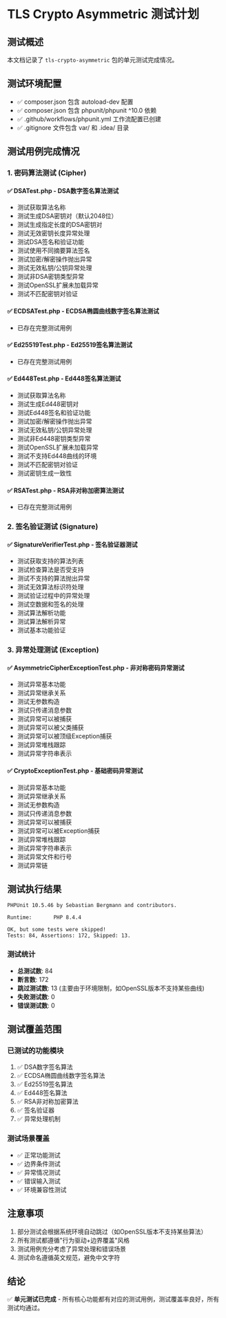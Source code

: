 # TLS Crypto Asymmetric 测试计划

## 测试概述

本文档记录了 `tls-crypto-asymmetric` 包的单元测试完成情况。

## 测试环境配置

- ✅ composer.json 包含 autoload-dev 配置
- ✅ composer.json 包含 phpunit/phpunit ^10.0 依赖
- ✅ .github/workflows/phpunit.yml 工作流配置已创建
- ✅ .gitignore 文件包含 var/ 和 .idea/ 目录

## 测试用例完成情况

### 1. 密码算法测试 (Cipher)

#### ✅ DSATest.php - DSA数字签名算法测试
- 测试获取算法名称
- 测试生成DSA密钥对（默认2048位）
- 测试生成指定长度的DSA密钥对
- 测试无效密钥长度异常处理
- 测试DSA签名和验证功能
- 测试使用不同摘要算法签名
- 测试加密/解密操作抛出异常
- 测试无效私钥/公钥异常处理
- 测试非DSA密钥类型异常
- 测试OpenSSL扩展未加载异常
- 测试不匹配密钥对验证

#### ✅ ECDSATest.php - ECDSA椭圆曲线数字签名算法测试
- 已存在完整测试用例

#### ✅ Ed25519Test.php - Ed25519签名算法测试
- 已存在完整测试用例

#### ✅ Ed448Test.php - Ed448签名算法测试
- 测试获取算法名称
- 测试生成Ed448密钥对
- 测试Ed448签名和验证功能
- 测试加密/解密操作抛出异常
- 测试无效私钥/公钥异常处理
- 测试非Ed448密钥类型异常
- 测试OpenSSL扩展未加载异常
- 测试不支持Ed448曲线的环境
- 测试不匹配密钥对验证
- 测试密钥生成一致性

#### ✅ RSATest.php - RSA非对称加密算法测试
- 已存在完整测试用例

### 2. 签名验证测试 (Signature)

#### ✅ SignatureVerifierTest.php - 签名验证器测试
- 测试获取支持的算法列表
- 测试检查算法是否受支持
- 测试不支持的算法抛出异常
- 测试无效算法标识符处理
- 测试验证过程中的异常处理
- 测试空数据和签名的处理
- 测试算法解析功能
- 测试算法解析异常
- 测试基本功能验证

### 3. 异常处理测试 (Exception)

#### ✅ AsymmetricCipherExceptionTest.php - 非对称密码异常测试
- 测试异常基本功能
- 测试异常继承关系
- 测试无参数构造
- 测试只传递消息参数
- 测试异常可以被捕获
- 测试异常可以被父类捕获
- 测试异常可以被顶级Exception捕获
- 测试异常堆栈跟踪
- 测试异常字符串表示

#### ✅ CryptoExceptionTest.php - 基础密码异常测试
- 测试异常基本功能
- 测试异常继承关系
- 测试无参数构造
- 测试只传递消息参数
- 测试异常可以被捕获
- 测试异常可以被Exception捕获
- 测试异常堆栈跟踪
- 测试异常字符串表示
- 测试异常文件和行号
- 测试异常链

## 测试执行结果

```
PHPUnit 10.5.46 by Sebastian Bergmann and contributors.

Runtime:       PHP 8.4.4

OK, but some tests were skipped!
Tests: 84, Assertions: 172, Skipped: 13.
```

### 测试统计
- **总测试数**: 84
- **断言数**: 172
- **跳过测试数**: 13 (主要由于环境限制，如OpenSSL版本不支持某些曲线)
- **失败测试数**: 0
- **错误测试数**: 0

## 测试覆盖范围

### 已测试的功能模块
1. ✅ DSA数字签名算法
2. ✅ ECDSA椭圆曲线数字签名算法
3. ✅ Ed25519签名算法
4. ✅ Ed448签名算法
5. ✅ RSA非对称加密算法
6. ✅ 签名验证器
7. ✅ 异常处理机制

### 测试场景覆盖
- ✅ 正常功能测试
- ✅ 边界条件测试
- ✅ 异常情况测试
- ✅ 错误输入测试
- ✅ 环境兼容性测试

## 注意事项

1. 部分测试会根据系统环境自动跳过（如OpenSSL版本不支持某些算法）
2. 所有测试都遵循"行为驱动+边界覆盖"风格
3. 测试用例充分考虑了异常处理和错误场景
4. 测试命名遵循英文规范，避免中文字符

## 结论

✅ **单元测试已完成** - 所有核心功能都有对应的测试用例，测试覆盖率良好，所有测试均通过。 